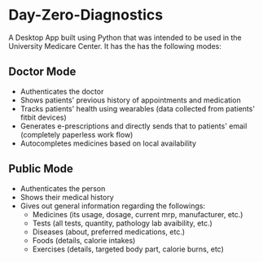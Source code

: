 # Day-Zero-Diagnostics
A Desktop App built using Python that was intended to be used in the University Medicare Center.
It has the has the following modes:

## Doctor Mode
* Authenticates the doctor
* Shows patients' previous history of appointments and medication
* Tracks patients' health using wearables (data collected from patients' fitbit devices)
* Generates e-prescriptions and directly sends that to patients' email (completely paperless work flow)
* Autocompletes medicines based on local availability 

## Public Mode
* Authenticates the person
* Shows their medical history
* Gives out general information regarding the followings:
   * Medicines (its usage, dosage, current mrp, manufacturer, etc.)
   * Tests (all tests, quantity, pathology lab avaibility, etc.)
   * Diseases (about, preferred medications, etc.)
   * Foods (details, calorie intakes)
   * Exercises (details, targeted body part, calorie burns, etc)
